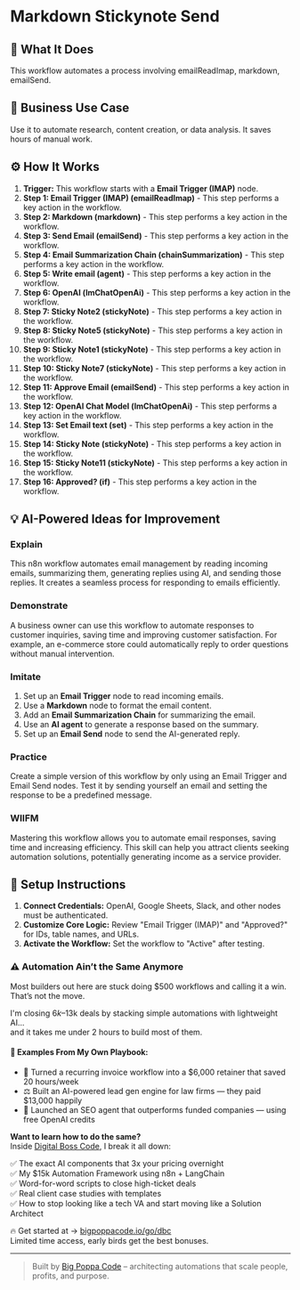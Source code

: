 # Markdown Stickynote Send

## 🚀 What It Does
This workflow automates a process involving emailReadImap, markdown, emailSend.

## 💼 Business Use Case
Use it to automate research, content creation, or data analysis. It saves hours of manual work.

## ⚙️ How It Works
1.  **Trigger:** This workflow starts with a **Email Trigger (IMAP)** node.
2. **Step 1: Email Trigger (IMAP) (emailReadImap)** - This step performs a key action in the workflow.
3. **Step 2: Markdown (markdown)** - This step performs a key action in the workflow.
4. **Step 3: Send Email (emailSend)** - This step performs a key action in the workflow.
5. **Step 4: Email Summarization Chain (chainSummarization)** - This step performs a key action in the workflow.
6. **Step 5: Write email (agent)** - This step performs a key action in the workflow.
7. **Step 6: OpenAI (lmChatOpenAi)** - This step performs a key action in the workflow.
8. **Step 7: Sticky Note2 (stickyNote)** - This step performs a key action in the workflow.
9. **Step 8: Sticky Note5 (stickyNote)** - This step performs a key action in the workflow.
10. **Step 9: Sticky Note1 (stickyNote)** - This step performs a key action in the workflow.
11. **Step 10: Sticky Note7 (stickyNote)** - This step performs a key action in the workflow.
12. **Step 11: Approve Email (emailSend)** - This step performs a key action in the workflow.
13. **Step 12: OpenAI Chat Model (lmChatOpenAi)** - This step performs a key action in the workflow.
14. **Step 13: Set Email text (set)** - This step performs a key action in the workflow.
15. **Step 14: Sticky Note (stickyNote)** - This step performs a key action in the workflow.
16. **Step 15: Sticky Note11 (stickyNote)** - This step performs a key action in the workflow.
17. **Step 16: Approved? (if)** - This step performs a key action in the workflow.

## 💡 AI-Powered Ideas for Improvement
### Explain
This n8n workflow automates email management by reading incoming emails, summarizing them, generating replies using AI, and sending those replies. It creates a seamless process for responding to emails efficiently.

### Demonstrate
A business owner can use this workflow to automate responses to customer inquiries, saving time and improving customer satisfaction. For example, an e-commerce store could automatically reply to order questions without manual intervention.

### Imitate
1. Set up an **Email Trigger** node to read incoming emails.
2. Use a **Markdown** node to format the email content.
3. Add an **Email Summarization Chain** for summarizing the email.
4. Use an **AI agent** to generate a response based on the summary.
5. Set up an **Email Send** node to send the AI-generated reply.

### Practice
Create a simple version of this workflow by only using an Email Trigger and Email Send nodes. Test it by sending yourself an email and setting the response to be a predefined message. 

### WIIFM
Mastering this workflow allows you to automate email responses, saving time and increasing efficiency. This skill can help you attract clients seeking automation solutions, potentially generating income as a service provider.

## 🔧 Setup Instructions
1. **Connect Credentials:** OpenAI, Google Sheets, Slack, and other nodes must be authenticated.
2. **Customize Core Logic:** Review "Email Trigger (IMAP)" and "Approved?" for IDs, table names, and URLs.
3. **Activate the Workflow:** Set the workflow to "Active" after testing.

### ⚠️ Automation Ain’t the Same Anymore

Most builders out here are stuck doing $500 workflows and calling it a win.  
That’s not the move.  

I'm closing $6k–$13k deals by stacking simple automations with lightweight AI...  
and it takes me under 2 hours to build most of them.

#### 🧠 Examples From My Own Playbook:
- 🔁 Turned a recurring invoice workflow into a $6,000 retainer that saved 20 hours/week  
- ⚖️ Built an AI-powered lead gen engine for law firms — they paid $13,000 happily  
- 🚀 Launched an SEO agent that outperforms funded companies — using free OpenAI credits  

**Want to learn how to do the same?**  
Inside [Digital Boss Code](https://bigpoppacode.io/go/dbc), I break it all down:

✅ The exact AI components that 3x your pricing overnight  
✅ My $15k Automation Framework using n8n + LangChain  
✅ Word-for-word scripts to close high-ticket deals  
✅ Real client case studies with templates  
✅ How to stop looking like a tech VA and start moving like a Solution Architect  

🔥 Get started at → [bigpoppacode.io/go/dbc](https://bigpoppacode.io/go/dbc)  
Limited time access, early birds get the best bonuses.

---
> Built by [Big Poppa Code](https://bigpoppacode.io) – architecting automations that scale people, profits, and purpose.
